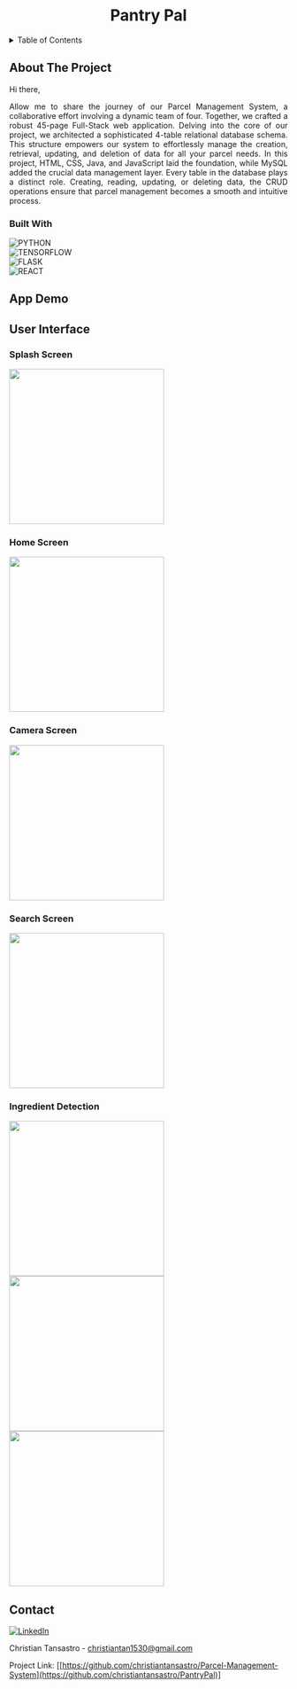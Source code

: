 <h1 align="center"> Pantry Pal </h1>  

<!-- TABLE OF CONTENTS -->
<details>
  <summary>Table of Contents</summary>
  <ol>
    <li>
      <a href="#about-the-project">About The Project</a>
      <ul>
        <li><a href="#built-with">Built With</a></li>
      </ul>
    </li>
    <li><a href="#app-demo">App Demo</a></li>
    <li><a href="#user-interface">User Inteface</a></li>
    <li><a href="#contact">Contact</a></li>
  </ol>
</details>

<!-- ABOUT THE PROJECT -->
## About The Project

<div align="justify"> 
  
Hi there,

Allow me to share the journey of our Parcel Management System, a collaborative effort involving a dynamic team of four. Together, we crafted a robust 45-page Full-Stack web application. Delving into the core   of our project, we architected a sophisticated 4-table relational database schema. This structure empowers our system to effortlessly manage the creation, retrieval, updating, and deletion of data for all your parcel needs. In this project, HTML, CSS, Java, and JavaScript laid the foundation, while MySQL added the crucial data management layer. Every table in the database plays a distinct role. Creating, reading, updating, or deleting data, the CRUD operations ensure that parcel management becomes a smooth and intuitive process.

</div>

### Built With

![PYTHON][python-shield]
<br/>
![TENSORFLOW][tensorflow-shield]
<br/>
![FLASK][flask-shield]
<br/>
![REACT][react-shield]

## App Demo

## User Interface

### Splash Screen
<img src="https://github.com/christiantansastro/PantryPal/assets/137610891/531ba31a-81f1-48ac-9219-c8482400e145" width="280">

### Home Screen
<img src="https://github.com/christiantansastro/PantryPal/assets/137610891/48bfac82-775f-4221-9a67-08166b996251" width="280">

### Camera Screen
<img src="https://github.com/christiantansastro/PantryPal/assets/137610891/f2abc533-e231-44fe-8a9c-647cec1a45fe" width="280">

### Search Screen
<img src="https://github.com/christiantansastro/PantryPal/assets/137610891/d47a726e-6546-45c3-8968-00a96153e269" width="280">

### Ingredient Detection
<img src="https://github.com/christiantansastro/PantryPal/assets/137610891/582a8aa2-fbaf-4929-aa7e-6e079b8ee549" width="280">
<img src="https://github.com/christiantansastro/PantryPal/assets/137610891/6602ab4e-7c0b-4dc7-bb2e-f30c4065b274" width="280">
<img src="https://github.com/christiantansastro/PantryPal/assets/137610891/9a147ee5-d947-49d2-a005-9e7d21d1f0b6" width="280">

<!-- CONTACT -->
## Contact

[![LinkedIn][linkedin-shield]][linkedin-url]

Christian Tansastro - christiantan1530@gmail.com

Project Link: [[https://github.com/christiantansastro/Parcel-Management-System](https://github.com/christiantansastro/PantryPal)]

[linkedin-shield]: https://img.shields.io/badge/LinkedIn-0077B5?style=for-the-badge&logo=linkedin&logoColor=white
[linkedin-url]: https://linkedin.com/in/christiantansastro
[python-shield]: https://img.shields.io/badge/python-3670A0?style=for-the-badge&logo=python&logoColor=ffdd54
[tensorflow-shield]: https://img.shields.io/badge/TensorFlow-%23FF6F00.svg?style=for-the-badge&logo=TensorFlow&logoColor=white
[flask-shield]: https://img.shields.io/badge/flask-%23000.svg?style=for-the-badge&logo=flask&logoColor=white
[react-shield]: https://img.shields.io/badge/react_native-%2320232a.svg?style=for-the-badge&logo=react&logoColor=%2361DAFB
